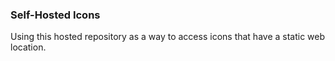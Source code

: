 ### Self-Hosted Icons
Using this hosted repository as a way to access icons that have a static web location.
